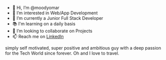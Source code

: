 - 👋 Hi, I’m @moodyomar
- 👀 I’m interested in Web/App Development
- 📜 I’m currently a Junior Full Stack Developer
- 📚 I'm learning on a daily basis 
- 💞️ I’m looking to collaborate on Projects
- 📫 Reach me on <a href="https://www.linkedin.com/in/mohammad-shihab-40b1281a2/">LinkedIn</a>

simply self motivated, super positive and ambitious guy with a deep passion for ‏the Tech World since forever. 
Oh and I love to travel.


<!---
moodyomar/moodyomar is a ✨ special ✨ repository because its `README.md` (this file) appears on your GitHub profile.
You can click the Preview link to take a look at your changes.
--->
